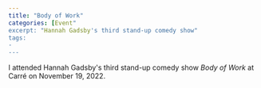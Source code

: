 ```yaml
---
title: "Body of Work"
categories: [Event"
excerpt: "Hannah Gadsby's third stand-up comedy show"
tags:
- 
---
```

I attended Hannah Gadsby's third stand-up comedy show _Body of Work_ at Carré on November 19, 2022.